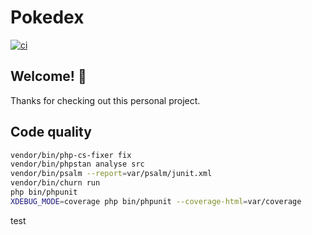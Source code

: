 # Pokedex

[![ci](https://github.com/Munegu/pokedex-symfony/actions/workflows/ci.yml/badge.svg)](https://github.com/Munegu/pokedex-symfony/actions/workflows/ci.yml)

## Welcome! 👋

Thanks for checking out this personal project.

## Code quality

````bash
vendor/bin/php-cs-fixer fix
vendor/bin/phpstan analyse src
vendor/bin/psalm --report=var/psalm/junit.xml
vendor/bin/churn run
php bin/phpunit
XDEBUG_MODE=coverage php bin/phpunit --coverage-html=var/coverage
````

test 


